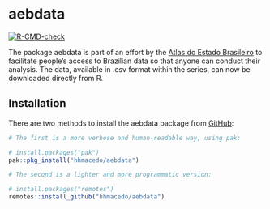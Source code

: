 
<!-- README.md is generated from README.Rmd. Please edit that file -->

# aebdata

<!-- badges: start -->

[![R-CMD-check](https://github.com/hhmacedo/aebdata/actions/workflows/R-CMD-check.yaml/badge.svg)](https://github.com/hhmacedo/aebdata/actions/workflows/R-CMD-check.yaml)
<!-- badges: end -->

The package aebdata is part of an effort by the [Atlas do Estado
Brasileiro](https://www.ipea.gov.br/atlasestado/) to facilitate people’s
access to Brazilian data so that anyone can conduct their analysis. The
data, available in .csv format within the series, can now be downloaded
directly from R.

## Installation

There are two methods to install the aebdata package from
[GitHub](https://github.com/):

``` r
# The first is a more verbose and human-readable way, using pak:

# install.packages("pak")
pak::pkg_install("hhmacedo/aebdata")

# The second is a lighter and more programmatic version:

# install.packages("remotes")
remotes::install_github("hhmacedo/aebdata")
```
